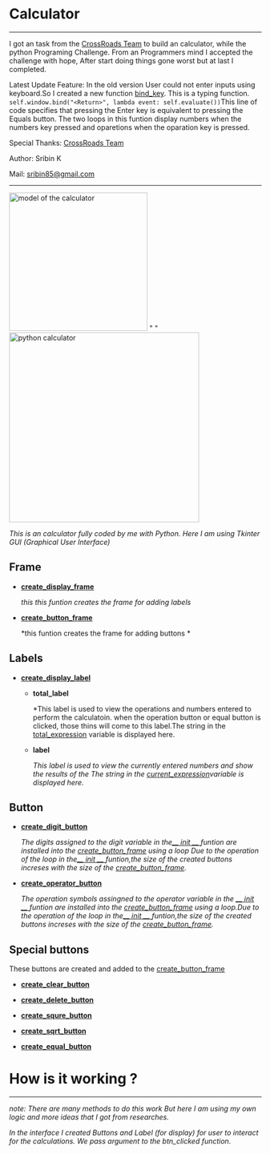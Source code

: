 # Calculator
---
I got an task from the [CrossRoads Team](https://www.youtube.com/@BrototypeMalayalam "title text!") to build an calculator, while the python Programing Challenge.
From an Programmers mind I accepted the challenge with hope, After start doing things gone worst but at last I completed.

Latest Update Feature:  In the old version User could not enter inputs using keyboard.So I created a new function  [bind_key](https://github.com/iamsribin/Calculator/blob/5effd7da9eb130dc85266e708bbfe9c8d5e2964e/calculator.py#L161). 
This is a typing function. `self.window.bind("<Return>", lambda event: self.evaluate())`This line of code specifies that pressing the Enter key is equivalent to pressing the Equals button.
The two loops in this funtion display numbers when the numbers key pressed and oparetions when the oparation key is pressed.

Special Thanks: [CrossRoads Team](https://www.youtube.com/@BrototypeMalayalam "title text!") 

Author: Sribin K

Mail: sribin85@gmail.com
___

<img width="276" alt="model of the calculator" src="https://user-images.githubusercontent.com/103424492/205878975-2aa55f66-49c3-461c-8511-84612490254e.png"> "   " 
<img width="379" alt="python calculator" src="https://user-images.githubusercontent.com/103424492/206649553-4c65875f-2c4e-4f90-99e9-88859a54112e.png">


*This is an calculator fully coded by me with Python. Here I am using Tkinter GUI (Graphical User Interface)*

## Frame

- [**create_display_frame**](https://github.com/iamsribin/Calculator/blob/098b0245daa1c87c04c7d4992634b63cee0c7170/calculator.py#L57)

     *this this funtion creates the frame for adding labels*
     
- [**create_button_frame**](https://github.com/iamsribin/Calculator/blob/098b0245daa1c87c04c7d4992634b63cee0c7170/calculator.py#L62)

    *this funtion creates the frame for adding buttons *
    
## Labels

- [**create_display_label**](https://github.com/iamsribin/Calculator/blob/098b0245daa1c87c04c7d4992634b63cee0c7170/calculator.py#L69)
    * **total_label**
     
        *This label is used to view the operations and numbers entered to perform the calculatoin. when the operation button or equal button is clicked,
         those thins will come to this label.The string in the [total_expression](https://github.com/iamsribin/Calculator/blob/098b0245daa1c87c04c7d4992634b63cee0c7170/calculator.py#L26) variable is displayed here.
       
    * **label**
     
        *This label is used to view the currently entered numbers and show the results of the The string in the [current_expression](https://github.com/iamsribin/Calculator/blob/098b0245daa1c87c04c7d4992634b63cee0c7170/calculator.py#L27)variable is displayed here.*
 ## Button
 
 - [**create_digit_button**](https://github.com/iamsribin/Calculator/blob/098b0245daa1c87c04c7d4992634b63cee0c7170/calculator.py#L80)
 
     *The digits assigned to the digit variable in the[__ init __ ](https://github.com/iamsribin/Calculator/blob/098b0245daa1c87c04c7d4992634b63cee0c7170/calculator.py#L18) funtion are installed 
     into the [create_button_frame](https://github.com/iamsribin/Calculator/blob/098b0245daa1c87c04c7d4992634b63cee0c7170/calculator.py#L69) using a loop Due to the operation of the loop in the[__ init __ ](https://github.com/iamsribin/Calculator/blob/098b0245daa1c87c04c7d4992634b63cee0c7170/calculator.py#L18) funtion,the size of the created buttons increses  with the  size of the [create_button_frame](https://github.com/iamsribin/Calculator/blob/098b0245daa1c87c04c7d4992634b63cee0c7170/calculator.py#L62).*
      
 - [**create_operator_button**](https://github.com/iamsribin/Calculator/blob/098b0245daa1c87c04c7d4992634b63cee0c7170/calculator.py#L92)
       
      *The operation symbols assingned to the operator variable in the  [__ init __ ](https://github.com/iamsribin/Calculator/blob/098b0245daa1c87c04c7d4992634b63cee0c7170/calculator.py#L18) funtion are installed into the [create_button_frame](https://github.com/iamsribin/Calculator/blob/098b0245daa1c87c04c7d4992634b63cee0c7170/calculator.py#L62) using a loop.Due to the operation of the loop in the[__ init __ ](https://github.com/iamsribin/Calculator/blob/098b0245daa1c87c04c7d4992634b63cee0c7170/calculator.py#L18) funtion,the size of the created buttons increses  with the 
      size of the [create_button_frame](https://github.com/iamsribin/Calculator/blob/098b0245daa1c87c04c7d4992634b63cee0c7170/calculator.py#L62).*
      
 ## Special buttons 
 
These buttons are created and added to the [create_button_frame](https://github.com/iamsribin/Calculator/blob/098b0245daa1c87c04c7d4992634b63cee0c7170/calculator.py#L62)
      
 - [**create_clear_button**](https://github.com/iamsribin/Calculator/blob/098b0245daa1c87c04c7d4992634b63cee0c7170/calculator.py#L101)
 
 - [**create_delete_button**](https://github.com/iamsribin/Calculator/blob/098b0245daa1c87c04c7d4992634b63cee0c7170/calculator.py#L106)
 
 - [**create_squre_button**](https://github.com/iamsribin/Calculator/blob/098b0245daa1c87c04c7d4992634b63cee0c7170/calculator.py#L116)
 
 - [**create_sqrt_button**](https://github.com/iamsribin/Calculator/blob/098b0245daa1c87c04c7d4992634b63cee0c7170/calculator.py#L121)
   
 - [**create_equal_button**](https://github.com/iamsribin/Calculator/blob/098b0245daa1c87c04c7d4992634b63cee0c7170/calculator.py#L111)

    

# How is it working ?
---
*note: There are many methods to do this work But here I am using my own logic and more ideas that I got from researches.*

*In the interface I created Buttons and Label (for display) for user to interact for the calculations. We pass argument to the btn_clicked function.*
